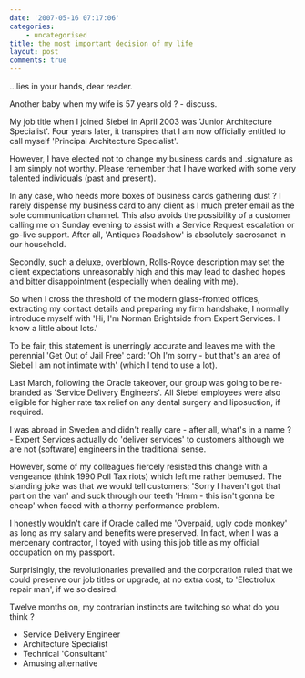 ```yaml
---
date: '2007-05-16 07:17:06'
categories:
    - uncategorised
title: the most important decision of my life
layout: post
comments: true
---
```


...lies in your hands, dear reader.

Another baby when my wife is 57 years old ? - discuss.

My job title when I joined Siebel in April 2003 was 'Junior Architecture
Specialist'. Four years later, it transpires that I am now officially
entitled to call myself 'Principal Architecture Specialist'.

However, I have elected not to change my business cards and .signature
as I am simply not worthy. Please remember that I have worked with some
very talented individuals (past and present).

In any case, who needs more boxes of business cards gathering dust ? I
rarely dispense my business card to any client as I much prefer email as
the sole communication channel. This also avoids the possibility of a
customer calling me on Sunday evening to assist with a Service Request
escalation or go-live support. After all, 'Antiques Roadshow' is
absolutely sacrosanct in our household.

Secondly, such a deluxe, overblown, Rolls-Royce description may set the
client expectations unreasonably high and this may lead to dashed hopes
and bitter disappointment (especially when dealing with me).

So when I cross the threshold of the modern glass-fronted offices,
extracting my contact details and preparing my firm handshake, I
normally introduce myself with 'Hi, I'm Norman Brightside from Expert
Services. I know a little about lots.'

To be fair, this statement is unerringly accurate and leaves me with the
perennial 'Get Out of Jail Free' card: 'Oh I'm sorry - but that's an
area of Siebel I am not intimate with' (which I tend to use a lot).

Last March, following the Oracle takeover, our group was going to be
re-branded as 'Service Delivery Engineers'. All Siebel employees were
also eligible for higher rate tax relief on any dental surgery and
liposuction, if required.

I was abroad in Sweden and didn't really care - after all, what's in a
name ? - Expert Services actually do 'deliver services' to customers
although we are not (software) engineers in the traditional sense.

However, some of my colleagues fiercely resisted this change with a
vengeance (think 1990 Poll Tax riots) which left me rather bemused. The
standing joke was that we would tell customers; 'Sorry I haven't got
that part on the van' and suck through our teeth 'Hmm - this isn't gonna
be cheap' when faced with a thorny performance problem.

I honestly wouldn't care if Oracle called me 'Overpaid, ugly code
monkey' as long as my salary and benefits were preserved. In fact, when
I was a mercenary contractor, I toyed with using this job title as my
official occupation on my passport.

Surprisingly, the revolutionaries prevailed and the corporation ruled
that we could preserve our job titles or upgrade, at no extra cost, to
'Electrolux repair man', if we so desired.

Twelve months on, my contrarian instincts are twitching so what do you
think ?

-   Service Delivery Engineer
-   Architecture Specialist
-   Technical 'Consultant'
-   Amusing alternative

